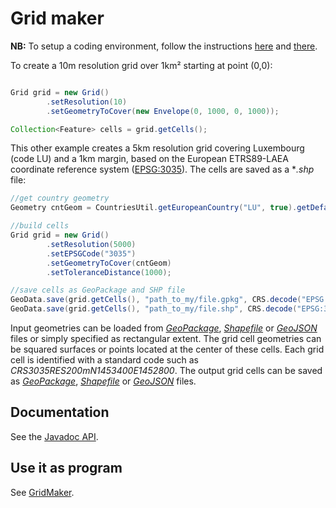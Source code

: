 # Grid maker

**NB:** To setup a coding environment, follow the instructions [here](https://github.com/eurostat/README/blob/master/docs/howto/java_eclipse_maven_git_quick_guide.md) and [there](https://github.com/eurostat/JGiscoTools#setup).

To create a 10m resolution grid over 1km² starting at point (0,0):

```java

Grid grid = new Grid()
		.setResolution(10)
		.setGeometryToCover(new Envelope(0, 1000, 0, 1000));

Collection<Feature> cells = grid.getCells();
```

This other example creates a 5km resolution grid covering Luxembourg (code LU) and a 1km margin, based on the European ETRS89-LAEA coordinate reference system ([EPSG:3035](https://spatialreference.org/ref/epsg/etrs89-etrs-laea/)). The cells are saved as a **.shp* file:

```java
//get country geometry
Geometry cntGeom = CountriesUtil.getEuropeanCountry("LU", true).getDefaultGeometry();

//build cells
Grid grid = new Grid()
		.setResolution(5000)
		.setEPSGCode("3035")
		.setGeometryToCover(cntGeom)
		.setToleranceDistance(1000);

//save cells as GeoPackage and SHP file
GeoData.save(grid.getCells(), "path_to_my/file.gpkg", CRS.decode("EPSG:3035"));
GeoData.save(grid.getCells(), "path_to_my/file.shp", CRS.decode("EPSG:3035"));
```

Input geometries can be loaded from [*GeoPackage*](https://www.geopackage.org/), [*Shapefile*](https://en.wikipedia.org/wiki/Shapefile) or [*GeoJSON*](https://geojson.org/) files or simply specified as rectangular extent. The grid cell geometries can be squared surfaces or points located at the center of these cells. Each grid cell is identified with a standard code such as *CRS3035RES200mN1453400E1452800*. The output grid cells can be saved as [*GeoPackage*](https://www.geopackage.org/), [*Shapefile*](https://en.wikipedia.org/wiki/Shapefile) or [*GeoJSON*](https://geojson.org/) files.

## Documentation

See the [Javadoc API](https://eurostat.github.io/JGiscoTools/doc/site/apidocs/eu/europa/ec/eurostat/jgiscotools/grid/package-summary.html).

## Use it as program

See [GridMaker](https://github.com/eurostat/GridMaker).
